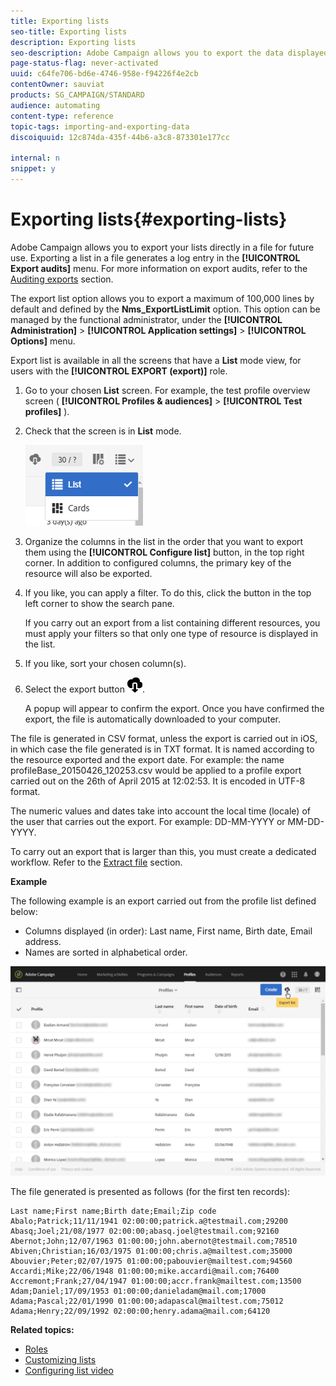 ```yaml
---
title: Exporting lists
seo-title: Exporting lists
description: Exporting lists
seo-description: Adobe Campaign allows you to export the data displayed as lists from an overview screen directly in a file for future use. 
page-status-flag: never-activated
uuid: c64fe706-bd6e-4746-958e-f94226f4e2cb
contentOwner: sauviat
products: SG_CAMPAIGN/STANDARD
audience: automating
content-type: reference
topic-tags: importing-and-exporting-data
discoiquuid: 12c874da-435f-44b6-a3c8-873301e177cc

internal: n
snippet: y
---
```


# Exporting lists{#exporting-lists}

Adobe Campaign allows you to export your lists directly in a file for future use. Exporting a list in a file generates a log entry in the **[!UICONTROL Export audits]** menu. For more information on export audits, refer to the [Auditing exports](../../administration/using/auditing-export-logs.md) section.

The export list option allows you to export a maximum of 100,000 lines by default and defined by the **Nms_ExportListLimit** option. This option can be managed by the functional administrator, under the **[!UICONTROL Administration]** > **[!UICONTROL Application settings]** > **[!UICONTROL Options]** menu.

Export list is available in all the screens that have a **List** mode view, for users with the **[!UICONTROL EXPORT (export)]** role.

1. Go to your chosen **List** screen. For example, the test profile overview screen ( **[!UICONTROL Profiles & audiences]** > **[!UICONTROL Test profiles]** ).
1. Check that the screen is in **List** mode.

   ![](assets/export_list_mode_switch.png)

1. Organize the columns in the list in the order that you want to export them using the **[!UICONTROL Configure list]** button, in the top right corner. In addition to configured columns, the primary key of the resource will also be exported.
1. If you like, you can apply a filter. To do this, click the button in the top left corner to show the search pane.

   If you carry out an export from a list containing different resources, you must apply your filters so that only one type of resource is displayed in the list.

1. If you like, sort your chosen column(s).
1. Select the export button ![](assets/exportlistbutton.png).

   A popup will appear to confirm the export. Once you have confirmed the export, the file is automatically downloaded to your computer.

The file is generated in CSV format, unless the export is carried out in iOS, in which case the file generated is in TXT format. It is named according to the resource exported and the export date. For example: the name profileBase_20150426_120253.csv would be applied to a profile export carried out on the 26th of April 2015 at 12:02:53. It is encoded in UTF-8 format.

The numeric values and dates take into account the local time (locale) of the user that carries out the export. For example: DD-MM-YYYY or MM-DD-YYYY.

To carry out an export that is larger than this, you must create a dedicated workflow. Refer to the [Extract file](../../automating/using/extract-file.md) section.

**Example**

The following example is an export carried out from the profile list defined below:

* Columns displayed (in order): Last name, First name, Birth date, Email address.
* Names are sorted in alphabetical order.

![](assets/export_list_example1.png)

The file generated is presented as follows (for the first ten records):

```
Last name;First name;Birth date;Email;Zip code
Abalo;Patrick;11/11/1941 02:00:00;patrick.a@testmail.com;29200
Abasq;Joel;21/08/1977 02:00:00;abasq.joel@testmail.com;92160
Abernot;John;12/07/1963 01:00:00;john.abernot@testmail.com;78510
Abiven;Christian;16/03/1975 01:00:00;chris.a@mailtest.com;35000
Abouvier;Peter;02/07/1975 01:00:00;pabouvier@mailtest.com;94560
Accardi;Mike;22/06/1948 01:00:00;mike.accardi@mail.com;76400
Accremont;Frank;27/04/1947 01:00:00;accr.frank@mailtest.com;13500
Adam;Daniel;17/09/1953 01:00:00;danieladam@mail.com;17000
Adama;Pascal;22/01/1990 01:00:00;adapascal@mailtest.com;75012
Adama;Henry;22/09/1992 02:00:00;henry.adama@mail.com;64120
```

**Related topics:**

* [Roles](../../administration/using/list-of-roles.md)
* [Customizing lists](../../start/using/customizing-lists.md)
* [Configuring list video](https://helpx.adobe.com/campaign/kt/acs/using/acs-configuring-a-list-feature-video-setup.html) 

